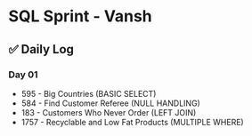 # SQL Sprint - Vansh 

## ✅ Daily Log

### Day 01  
-  595 - Big Countries (BASIC SELECT)  
-  584 - Find Customer Referee (NULL HANDLING)  
-  183 - Customers Who Never Order (LEFT JOIN)  
-  1757 - Recyclable and Low Fat Products (MULTIPLE WHERE)  
